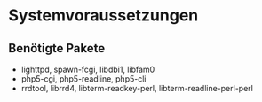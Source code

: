 # Systemvoraussetzungen

## Benötigte Pakete

* lighttpd, spawn-fcgi, libdbi1, libfam0
* php5-cgi, php5-readline, php5-cli
* rrdtool, librrd4, libterm-readkey-perl, libterm-readline-perl-perl
